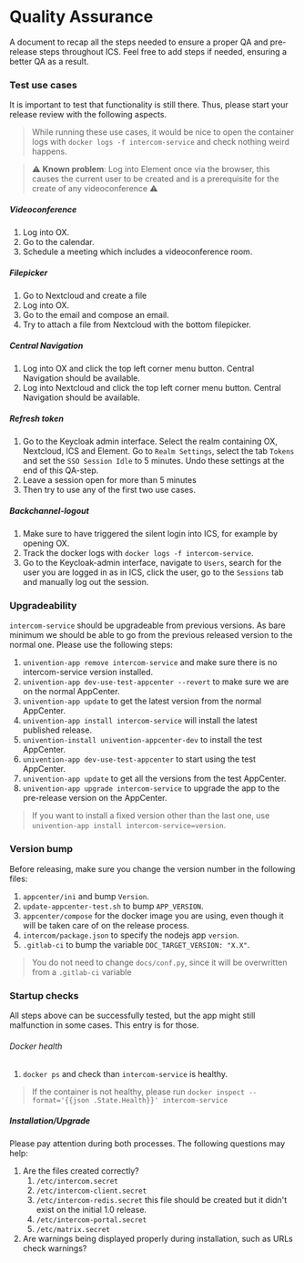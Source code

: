 # Quality Assurance

A document to recap all the steps needed to ensure a proper QA and pre-release steps throughout ICS.
Feel free to add steps if needed, ensuring a better QA as a result.


### Test use cases

It is important to test that functionality is still there. Thus, please start your release review with the following aspects.
> While running these use cases, it would be nice to open the container logs with `docker logs -f intercom-service` and check nothing weird happens.

> :warning: **Known problem**: Log into Element once via the browser, this causes the current user to be created and is a prerequisite for the create of any videoconference :warning:


##### Videoconference

1. Log into OX.
2. Go to the calendar.
3. Schedule a meeting which includes a videoconference room.


##### Filepicker
1. Go to Nextcloud and create a file
2. Log into OX.
3. Go to the email and compose an email.
4. Try to attach a file from Nextcloud with the bottom filepicker.


##### Central Navigation
1. Log into OX and click the top left corner menu button. Central Navigation should be available.
2. Log into Nextcloud and click the top left corner menu button. Central Navigation should be available.


##### Refresh token
1. Go to the Keycloak admin interface. Select the realm containing OX, Nextcloud, ICS and Element. Go to `Realm Settings`, select the tab `Tokens` and set the `SSO Session Idle` to 5 minutes. Undo these settings at the end of this QA-step.
2. Leave a session open for more than 5 minutes
3. Then try to use any of the first two use cases.


##### Backchannel-logout
1. Make sure to have triggered the silent login into ICS, for example by opening OX.
2. Track the docker logs with `docker logs -f intercom-service`.
3. Go to the Keycloak-admin interface, navigate to `Users`, search for the user you are logged in as in ICS, click the user, go to the `Sessions` tab and manually log out the session.



### Upgradeability

`intercom-service` should be upgradeable from previous versions. As bare minimum we should be able to go from the previous released version to the normal one. Please use the following steps:

1. `univention-app remove intercom-service` and make sure there is no intercom-service version installed.
2. `univention-app dev-use-test-appcenter --revert` to make sure we are on the normal AppCenter.
3. `univention-app update` to get the latest version from the normal AppCenter.
4. `univention-app install intercom-service` will install the latest published release.
5. `univention-install univention-appcenter-dev` to install the test AppCenter.
6. `univention-app dev-use-test-appcenter` to start using the test AppCenter.
7. `univention-app update` to get all the versions from the test AppCenter.
8. `univention-app upgrade intercom-service` to upgrade the app to the pre-release version on the AppCenter.

> If you want to install a fixed version other than the last one, use `univention-app install intercom-service=version`.



### Version bump

Before releasing, make sure you change the version number in the following files:

1. `appcenter/ini` and bump `Version`.
2. `update-appcenter-test.sh` to bump `APP_VERSION`.
3. `appcenter/compose` for the docker image you are using, even though it will be taken care of on the release process.
4. `intercom/package.json` to specify the nodejs app `version`.
5. `.gitlab-ci` to bump the variable `DOC_TARGET_VERSION: "X.X"`.

> You do not need to change `docs/conf.py`, since it will be overwritten from a `.gitlab-ci` variable



### Startup checks

All steps above can be successfully tested, but the app might still malfunction in some cases. This entry is for those.


###### Docker health

1. `docker ps` and check than `intercom-service` is healthy.

> If the container is not healthy, please run `docker inspect --format='{{json .State.Health}}' intercom-service`

##### Installation/Upgrade

Please pay attention during both processes. The following questions may help:

1. Are the files created correctly?
    1. `/etc/intercom.secret`
    2. `/etc/intercom-client.secret`
    3. `/etc/intercom-redis.secret` this file should be created but it didn't exist on the initial 1.0 release.
    4. `/etc/intercom-portal.secret`
    5. `/etc/matrix.secret`
2. Are warnings being displayed properly during installation, such as URLs check warnings?
